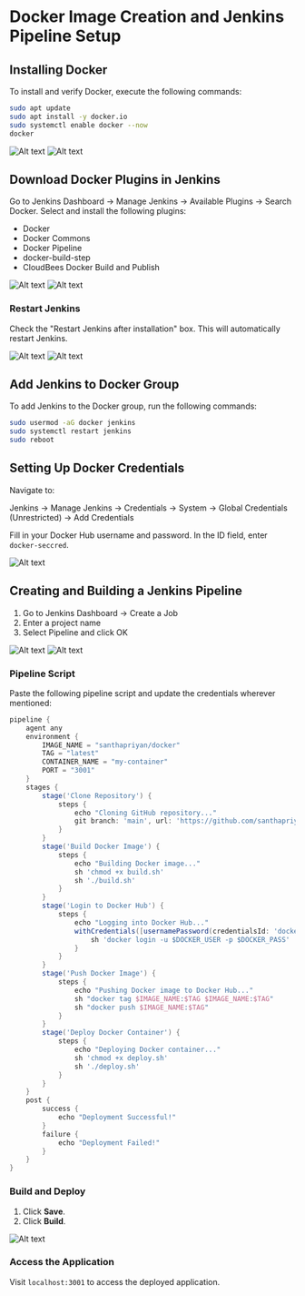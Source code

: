 # Docker Image Creation and Jenkins Pipeline Setup

## Installing Docker
To install and verify Docker, execute the following commands:

```sh
sudo apt update
sudo apt install -y docker.io
sudo systemctl enable docker --now
docker
```

![Alt text](./Images/Screenshot%20from%202025-03-21%2010-23-03.png)
![Alt text](./Images/Screenshot%20from%202025-03-21%2010-23-35.png)

## Download Docker Plugins in Jenkins
Go to Jenkins Dashboard -> Manage Jenkins -> Available Plugins -> Search Docker. Select and install the following plugins:

- Docker
- Docker Commons
- Docker Pipeline
- docker-build-step
- CloudBees Docker Build and Publish

![Alt text](./Images/Screenshot%20(74).png)
![Alt text](./Images/Screenshot%20(75).png)

### Restart Jenkins
Check the "Restart Jenkins after installation" box. This will automatically restart Jenkins.

![Alt text](./Images/Screenshot%20(76).png)
![Alt text](./Images/Screenshot%20(77).png)

## Add Jenkins to Docker Group
To add Jenkins to the Docker group, run the following commands:

```sh
sudo usermod -aG docker jenkins
sudo systemctl restart jenkins
sudo reboot
```

## Setting Up Docker Credentials
Navigate to:

Jenkins -> Manage Jenkins -> Credentials -> System -> Global Credentials (Unrestricted) -> Add Credentials

Fill in your Docker Hub username and password. In the ID field, enter `docker-seccred`.

![Alt text](./Images/Screenshot%20(78).png)

## Creating and Building a Jenkins Pipeline
1. Go to Jenkins Dashboard -> Create a Job
2. Enter a project name
3. Select Pipeline and click OK

![Alt text](./Images/Screenshot%20(79).png)
![Alt text](./Images/Screenshot%20(80).png)

### Pipeline Script
Paste the following pipeline script and update the credentials wherever mentioned:

```groovy
pipeline {
    agent any
    environment {
        IMAGE_NAME = "santhapriyan/docker"
        TAG = "latest"
        CONTAINER_NAME = "my-container"
        PORT = "3001"
    }
    stages {
        stage('Clone Repository') {
            steps {
                echo "Cloning GitHub repository..."
                git branch: 'main', url: 'https://github.com/santhapriyan-s/docker.git'
            }
        }
        stage('Build Docker Image') {
            steps {
                echo "Building Docker image..."
                sh 'chmod +x build.sh'
                sh './build.sh'
            }
        }
        stage('Login to Docker Hub') {
            steps {
                echo "Logging into Docker Hub..."
                withCredentials([usernamePassword(credentialsId: 'docker-hub-creds', usernameVariable: 'DOCKER_USER', passwordVariable: 'DOCKER_PASS')]) {
                    sh 'docker login -u $DOCKER_USER -p $DOCKER_PASS'
                }
            }
        }
        stage('Push Docker Image') {
            steps {
                echo "Pushing Docker image to Docker Hub..."
                sh "docker tag $IMAGE_NAME:$TAG $IMAGE_NAME:$TAG"
                sh "docker push $IMAGE_NAME:$TAG"
            }
        }
        stage('Deploy Docker Container') {
            steps {
                echo "Deploying Docker container..."
                sh 'chmod +x deploy.sh'
                sh './deploy.sh'
            }
        }
    }
    post {
        success {
            echo "Deployment Successful!"
        }
        failure {
            echo "Deployment Failed!"
        }
    }
}
```

### Build and Deploy
1. Click **Save**.
2. Click **Build**.

![Alt text](./Images/console.png)

### Access the Application
Visit `localhost:3001` to access the deployed application.

